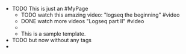 - TODO This is just an #MyPage
	- TODO watch this amazing video: "logseq the beginning" #video
	- DONE watch more videos "Logseq part II" #video
	-
	- This is a sample template.
- TODO but now without any tags
-